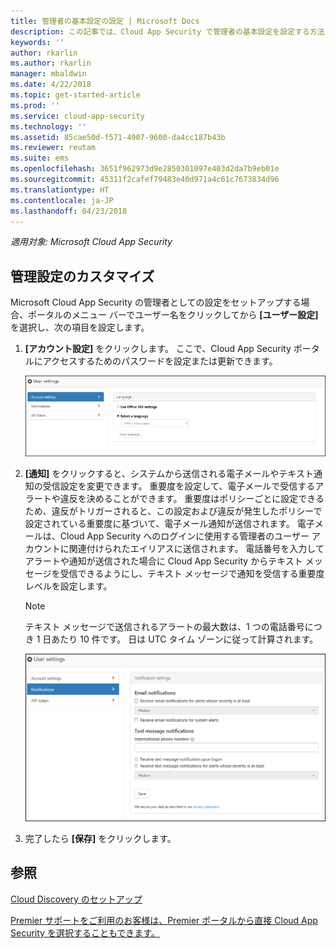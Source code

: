 ```yaml
---
title: 管理者の基本設定の設定 | Microsoft Docs
description: この記事では、Cloud App Security で管理者の基本設定を設定する方法について説明します。
keywords: ''
author: rkarlin
ms.author: rkarlin
manager: mbaldwin
ms.date: 4/22/2018
ms.topic: get-started-article
ms.prod: ''
ms.service: cloud-app-security
ms.technology: ''
ms.assetid: 85cae50d-f571-4907-9600-da4cc187b43b
ms.reviewer: reutam
ms.suite: ems
ms.openlocfilehash: 3651f962973d9e2850301097e403d2da7b9eb01e
ms.sourcegitcommit: 45311f2cafef79483e40d971a4c61c7673834d96
ms.translationtype: HT
ms.contentlocale: ja-JP
ms.lasthandoff: 04/23/2018
---
```

*適用対象: Microsoft Cloud App Security*

##  <a name="Adminsettings"></a> 管理設定のカスタマイズ  
Microsoft Cloud App Security の管理者としての設定をセットアップする場合、ポータルのメニュー バーでユーザー名をクリックしてから **[ユーザー設定]** を選択し、次の項目を設定します。  
  
1.  **[アカウント設定]** をクリックします。 ここで、Cloud App Security ポータルにアクセスするためのパスワードを設定または更新できます。  
  
     ![カスタム ユーザー設定](./media/custom-user-settings.png "カスタム ユーザー設定")  
  
2.  **[通知]** をクリックすると、システムから送信される電子メールやテキスト通知の受信設定を変更できます。  重要度を設定して、電子メールで受信するアラートや違反を決めることができます。 重要度はポリシーごとに設定できるため、違反がトリガーされると、この設定および違反が発生したポリシーで設定されている重要度に基づいて、電子メール通知が送信されます。 電子メールは、Cloud App Security へのログインに使用する管理者のユーザー アカウントに関連付けられたエイリアスに送信されます。 電話番号を入力してアラートや通知が送信された場合に Cloud App Security からテキスト メッセージを受信できるようにし、テキスト メッセージで通知を受信する重要度レベルを設定します。  
  
    > [!NOTE] 
    > テキスト メッセージで送信されるアラートの最大数は、1 つの電話番号につき 1 日あたり 10 件です。 日は UTC タイム ゾーンに従って計算されます。 
  
    ![通知設定](./media/notification-settings.png "通知設定")  
  
3. 完了したら **[保存]** をクリックします。  
  
  
 
  
    
## <a name="see-also"></a>参照  
[Cloud Discovery のセットアップ](set-up-cloud-discovery.md)   

[Premier サポートをご利用のお客様は、Premier ポータルから直接 Cloud App Security を選択することもできます。](https://premier.microsoft.com/)  
  
  